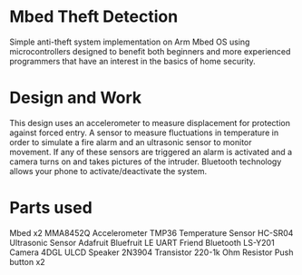 # Mbed Theft Detection
Simple anti-theft system implementation on Arm Mbed OS using microcontrollers designed to benefit both beginners and more experienced programmers that have an interest in the basics of home security. 

# Design and Work
This design uses an accelerometer to measure displacement for protection against forced entry. A sensor to measure fluctuations in temperature in order to simulate a fire alarm and an ultrasonic sensor to monitor movement. If any of these sensors are triggered an alarm is activated and a camera turns on and takes pictures of the intruder. Bluetooth technology allows your phone to activate/deactivate the system.

# Parts used
Mbed x2
MMA8452Q Accelerometer
TMP36 Temperature Sensor
HC-SR04 Ultrasonic Sensor
Adafruit Bluefruit LE UART Friend Bluetooth
LS-Y201 Camera
4DGL ULCD
Speaker
2N3904 Transistor
220-1k Ohm Resistor
Push button x2
